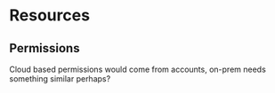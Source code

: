 # Resources #
## Permissions ##
Cloud based permissions would come from accounts, on-prem needs something similar perhaps?